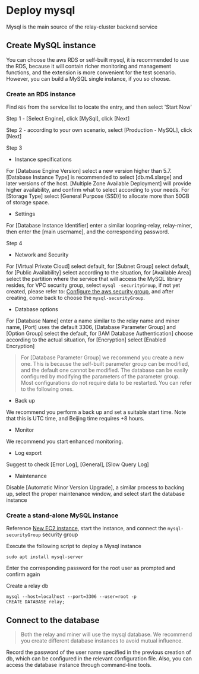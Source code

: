 # Deploy mysql
Mysql is the main source of the relay-cluster backend service

## Create MySQL instance
You can choose the aws RDS or self-built mysql, it is recommended to use the RDS, because it will contain richer monitoring and management functions, and the extension is more convenient for the test scenario. However, you can build a MySQL single instance, if you so choose.

### Create an RDS instance
Find `RDS` from the service list to locate the entry, and then select 'Start Now'

Step 1 - [Select Engine], click [MySql], click [Next]

Step 2 - according to your own scenario, select [Production - MySQL], click [Next]

Step 3
* Instance specifications

For [Database Engine Version] select a new version higher than 5.7. [Database Instance Type] is recommended to select [db.m4.xlarge] and later versions of the host. [Multiple Zone Available Deployment] will provide higher availability, and confirm what to select according to your needs. For [Storage Type] select [General Purpose (SSD)] to allocate more than 50GB of storage space.

* Settings

For [Database Instance Identifier] enter a similar loopring-relay, relay-miner, then enter the [main username], and the corresponding password.

Step 4
* Network and Security

For [Virtual Private Cloud] select default, for [Subnet Group] select default, for [Public Availability] select according to the situation, for [Available Area] select the partition where the service that will access the MySQL library resides, for VPC security group, select `mysql -securityGroup`, if not yet created, please refer to: [Configure the aws security group](security_group.md), and after creating, come back to choose the `mysql-securityGroup`.

* Database options

For [Database Name] enter a name similar to the relay name and miner name, [Port] uses the default 3306, [Database Parameter Group] and [Option Group] select the default, for [IAM Database Authentication] choose according to the actual situation, for [Encryption] select [Enabled Encryption]

> For [Database Parameter Group] we recommend you create a new one. This is because the self-built parameter group can be modified, and the default one cannot be modified. The database can be easily configured by modifying the parameters of the parameter group. Most configurations do not require data to be restarted. You can refer to the following ones.

* Back up

We recommend you perform a back up and set a suitable start time. Note that this is UTC time, and Beijing time requires +8 hours.

* Monitor

We recommend you start enhanced monitoring.

* Log export

Suggest to check [Error Log], [General], [Slow Query Log]

* Maintenance

Disable [Automatic Minor Version Upgrade], a similar process to backing up, select the proper maintenance window, and select start the database instance

### Create a stand-alone MySQL instance
Reference [New EC2 instance](new_ec2.md), start the instance, and connect the `mysql-securityGroup` security group

Execute the following script to deploy a Mysql instance
```
sudo apt install mysql-server
```
Enter the corresponding password for the root user as prompted and confirm again

Create a relay db
```
mysql --host=localhost --port=3306 --user=root -p
CREATE DATABASE relay;
```
## Connect to the database
> Both the relay and miner will use the mysql database. We recommend you create different database instances to avoid mutual influence.

Record the password of the user name specified in the previous creation of db, which can be configured in the relevant configuration file. Also, you can access the database instance through command-line tools.
